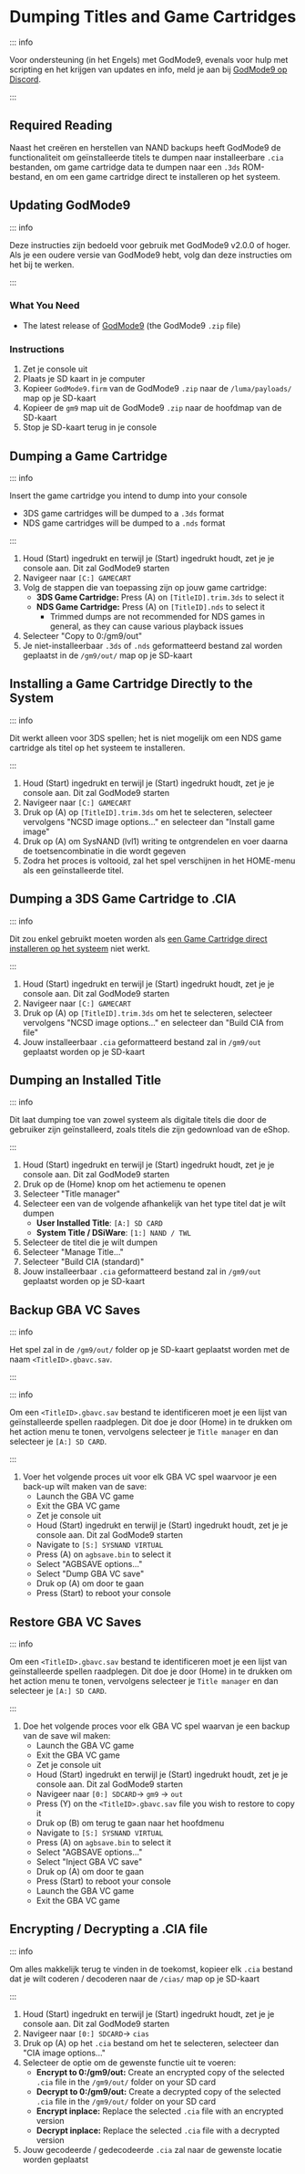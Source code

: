 # Dumping Titles and Game Cartridges

::: info

Voor ondersteuning (in het Engels) met GodMode9, evenals voor hulp met scripting en het krijgen van updates en info, meld je aan bij [GodMode9 op Discord](https://discord.gg/BRcbvtFxX4).

:::

## Required Reading

Naast het creëren en herstellen van NAND backups heeft GodMode9 de functionaliteit om geïnstalleerde titels te dumpen naar installeerbare `.cia` bestanden, om game cartridge data te dumpen naar een `.3ds` ROM-bestand, en om een game cartridge direct te installeren op het systeem.

## Updating GodMode9

::: info

Deze instructies zijn bedoeld voor gebruik met GodMode9 v2.0.0 of hoger. Als je een oudere versie van GodMode9 hebt, volg dan deze instructies om het bij te werken.

:::

### What You Need

- The latest release of [GodMode9](https://github.com/d0k3/GodMode9/releases/latest) (the GodMode9 `.zip` file)

### Instructions

1. Zet je console uit
2. Plaats je SD kaart in je computer
3. Kopieer `GodMode9.firm` van de GodMode9 `.zip` naar de `/luma/payloads/` map op je SD-kaart
4. Kopieer de `gm9` map uit de GodMode9 `.zip` naar de hoofdmap van de SD-kaart
5. Stop je SD-kaart terug in je console

## Dumping a Game Cartridge

::: info

Insert the game cartridge you intend to dump into your console

- 3DS game cartridges will be dumped to a `.3ds` format
- NDS game cartridges will be dumped to a `.nds` format

:::

1. Houd (Start) ingedrukt en terwijl je (Start) ingedrukt houdt, zet je je console aan. Dit zal GodMode9 starten
2. Navigeer naar `[C:] GAMECART`
3. Volg de stappen die van toepassing zijn op jouw game cartridge:
   - **3DS Game Cartridge:** Press (A) on `[TitleID].trim.3ds` to select it
   - **NDS Game Cartridge:** Press (A) on `[TitleID].nds` to select it
     - Trimmed dumps are not recommended for NDS games in general, as they can cause various playback issues
4. Selecteer "Copy to 0:/gm9/out"
5. Je niet-installeerbaar `.3ds` of `.nds` geformatteerd bestand zal worden geplaatst in de `/gm9/out/` map op je SD-kaart

## Installing a Game Cartridge Directly to the System

::: info

Dit werkt alleen voor 3DS spellen; het is niet mogelijk om een NDS game cartridge als titel op het systeem te installeren.

:::

1. Houd (Start) ingedrukt en terwijl je (Start) ingedrukt houdt, zet je je console aan. Dit zal GodMode9 starten
2. Navigeer naar `[C:] GAMECART`
3. Druk op (A) op `[TitleID].trim.3ds` om het te selecteren, selecteer vervolgens "NCSD image options..." en selecteer dan "Install game image"
4. Druk op (A) om SysNAND (lvl1) writing te ontgrendelen en voer daarna de toetsencombinatie in die wordt gegeven
5. Zodra het proces is voltooid, zal het spel verschijnen in het HOME-menu als een geïnstalleerde titel.

## Dumping a 3DS Game Cartridge to .CIA

::: info

Dit zou enkel gebruikt moeten worden als [een Game Cartridge direct installeren op het systeem](#installing-a-game-cartridge-direct-to-the-system) niet werkt.

:::

1. Houd (Start) ingedrukt en terwijl je (Start) ingedrukt houdt, zet je je console aan. Dit zal GodMode9 starten
2. Navigeer naar `[C:] GAMECART`
3. Druk op (A) op `[TitleID].trim.3ds` om het te selecteren, selecteer vervolgens "NCSD image options..." en selecteer dan "Build CIA from file"
4. Jouw installeerbaar `.cia` geformatteerd bestand zal in `/gm9/out` geplaatst worden op je SD-kaart

## Dumping an Installed Title

::: info

Dit laat dumping toe van zowel systeem als digitale titels die door de gebruiker zijn geïnstalleerd, zoals titels die zijn gedownload van de eShop.

:::

1. Houd (Start) ingedrukt en terwijl je (Start) ingedrukt houdt, zet je je console aan. Dit zal GodMode9 starten
2. Druk op de (Home) knop om het actiemenu te openen
3. Selecteer "Title manager"
4. Selecteer een van de volgende afhankelijk van het type titel dat je wilt dumpen
   - **User Installed Title**: `[A:] SD CARD`
   - **System Title / DSiWare**: `[1:] NAND / TWL`
5. Selecteer de titel die je wilt dumpen
6. Selecteer "Manage Title..."
7. Selecteer "Build CIA (standard)"
8. Jouw installeerbaar `.cia` geformatteerd bestand zal in `/gm9/out` geplaatst worden op je SD-kaart

## Backup GBA VC Saves

::: info

Het spel zal in de `/gm9/out/` folder op je SD-kaart geplaatst worden met de naam `<TitleID>.gbavc.sav`.

:::

::: info

Om een `<TitleID>.gbavc.sav` bestand te identificeren moet je een lijst van geïnstalleerde spellen raadplegen. Dit doe je door (Home) in te drukken om het action menu te tonen, vervolgens selecteer je `Title manager` en dan selecteer je `[A:] SD CARD`.

:::

1. Voer het volgende proces uit voor elk GBA VC spel waarvoor je een back-up wilt maken van de save:
   - Launch the GBA VC game
   - Exit the GBA VC game
   - Zet je console uit
   - Houd (Start) ingedrukt en terwijl je (Start) ingedrukt houdt, zet je je console aan. Dit zal GodMode9 starten
   - Navigate to `[S:] SYSNAND VIRTUAL`
   - Press (A) on `agbsave.bin` to select it
   - Select "AGBSAVE options..."
   - Select "Dump GBA VC save"
   - Druk op (A) om door te gaan
   - Press (Start) to reboot your console

## Restore GBA VC Saves

::: info

Om een `<TitleID>.gbavc.sav` bestand te identificeren moet je een lijst van geïnstalleerde spellen raadplegen. Dit doe je door (Home) in te drukken om het action menu te tonen, vervolgens selecteer je `Title manager` en dan selecteer je `[A:] SD CARD`.

:::

1. Doe het volgende proces voor elk GBA VC spel waarvan je een backup van de save wil maken:
   - Launch the GBA VC game
   - Exit the GBA VC game
   - Zet je console uit
   - Houd (Start) ingedrukt en terwijl je (Start) ingedrukt houdt, zet je je console aan. Dit zal GodMode9 starten
   - Navigeer naar `[0:] SDCARD`-> `gm9` -> `out`
   - Press (Y) on the `<TitleID>.gbavc.sav` file you wish to restore to copy it
   - Druk op (B) om terug te gaan naar het hoofdmenu
   - Navigate to `[S:] SYSNAND VIRTUAL`
   - Press (A) on `agbsave.bin` to select it
   - Select "AGBSAVE options..."
   - Select "Inject GBA VC save"
   - Druk op (A) om door te gaan
   - Press (Start) to reboot your console
   - Launch the GBA VC game
   - Exit the GBA VC game

## Encrypting / Decrypting a .CIA file

::: info

Om alles makkelijk terug te vinden in de toekomst, kopieer elk `.cia` bestand dat je wilt coderen / decoderen naar de `/cias/` map op je SD-kaart

:::

1. Houd (Start) ingedrukt en terwijl je (Start) ingedrukt houdt, zet je je console aan. Dit zal GodMode9 starten
2. Navigeer naar `[0:] SDCARD`-> `cias`
3. Druk op (A) op het `.cia` bestand om het te selecteren, selecteer dan "CIA image options..."
4. Selecteer de optie om de gewenste functie uit te voeren:
   - **Encrypt to 0:/gm9/out:** Create an encrypted copy of the selected `.cia` file in the `/gm9/out/` folder on your SD card
   - **Decrypt to 0:/gm9/out:** Create a decrypted copy of the selected `.cia` file in the `/gm9/out/` folder on your SD card
   - **Encrypt inplace:** Replace the selected `.cia` file with an encrypted version
   - **Decrypt inplace:** Replace the selected `.cia` file with a decrypted version
5. Jouw gecodeerde / gedecodeerde `.cia` zal naar de gewenste locatie worden geplaatst
